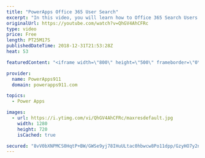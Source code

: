 ```yaml
---
title: "PowerApps Office 365 User Search"
excerpt: "In this video, you will learn how to Office 365 Search Users with PowerApps. We start with the basics but then we look at some new concepts to handle scenarios where you have 1000 users or more. As a bonus we also use the Concat function to send a bunch of people an email. Lots of fun.  PowerApps Combo"
originalUrl: https://youtube.com/watch?v=QhGV4AhCFRc
type: video
price: Free
length: PT25M17S
publishedDateTime: 2018-12-31T21:53:28Z
heat: 53

featuredContent: "<iframe width=\"800\" height=\"500\" frameborder=\"0\" src=\"https://www.youtube.com/embed/QhGV4AhCFRc\" allow=\"accelerometer; autoplay; encrypted-media; gyroscope; picture-in-picture\" allowfullscreen></iframe>"

provider:
  name: PowerApps911
  domain: powerapps911.com

topics:
  - Power Apps

images:
  - url: https://i.ytimg.com/vi/QhGV4AhCFRc/maxresdefault.jpg
    width: 1280
    height: 720
    isCached: true

secured: "8vV0bXNPMCS0HqtP+BW/GWSe9yj78IHuULtac0hbwcw8Po11dpp/GzyHO7y2nvOtNhJl+TAFltKCuPWlewZMEruNwS/b1LgAxC2M/JiIxbz807EGuip6NI9+ZyCiwzKJc7+2tb0WgisOu1X/lslowllo3sKUZ+39VxhX2iJyFJw5nyUh2HrH5LSzWcJoQdiN3YXqUzzRbtYSp7B5GTpcm8YseNpttPbsuCXB8u9URwSI9FfxGeS2DhETXHeUvznJMFK4zTdeCTuaL5YOG4bJakNzBjPgNWCnJnShTYYSiF/d1z20O6wXl3wFL4A5iAGV5phcy7LzYlNRINO9gKEKijJv4gT/1/GBWE1qcDgeJzqEsETnkn+xKtvNQ9xEETXB6Jm8rr5UDxKlsYWBhGtKsa/wP+V2+ywJjfnSN/W32vE=;uwHZLMXYGNQYXYhAwPBang=="
---
```


